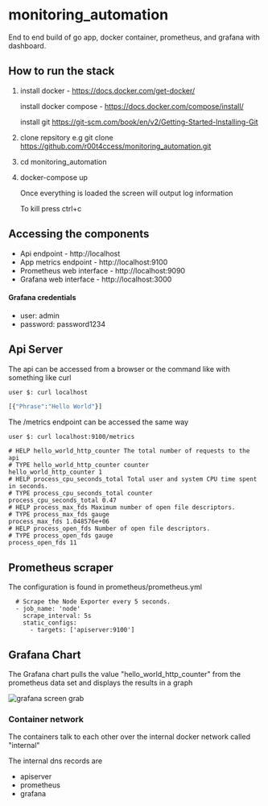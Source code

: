 # monitoring_automation
End to end build of go app, docker container, prometheus, and grafana with dashboard.

## How to run the stack

1. install docker - https://docs.docker.com/get-docker/

   install docker compose - https://docs.docker.com/compose/install/
   
   install git https://git-scm.com/book/en/v2/Getting-Started-Installing-Git
   
2. clone repsitory
   e.g git clone https://github.com/r00t4ccess/monitoring_automation.git

3. cd monitoring_automation 

4. docker-compose up

   Once everything is loaded the screen will output log information

   To kill press ctrl+c

## Accessing the components

- Api endpoint - http://localhost
- App metrics endpoint - http://localhost:9100
- Prometheus web interface - http://localhost:9090
- Grafana web interface - http://localhost:3000

#### Grafana credentials
- user: admin 
- password: password1234

## Api Server
The api can be accessed from a browser or the command like with something like curl

```sh
user $: curl localhost

[{"Phrase":"Hello World"}]
```
The /metrics endpoint can be accessed the same way

```
user $: curl localhost:9100/metrics

# HELP hello_world_http_counter The total number of requests to the api
# TYPE hello_world_http_counter counter
hello_world_http_counter 1
# HELP process_cpu_seconds_total Total user and system CPU time spent in seconds.
# TYPE process_cpu_seconds_total counter
process_cpu_seconds_total 0.47
# HELP process_max_fds Maximum number of open file descriptors.
# TYPE process_max_fds gauge
process_max_fds 1.048576e+06
# HELP process_open_fds Number of open file descriptors.
# TYPE process_open_fds gauge
process_open_fds 11
```

## Prometheus scraper
The configuration is found in
prometheus/prometheus.yml

```
  # Scrape the Node Exporter every 5 seconds.
  - job_name: 'node'
    scrape_interval: 5s
    static_configs:
      - targets: ['apiserver:9100']
```

## Grafana Chart

The Grafana chart pulls the value "hello_world_http_counter" from the prometheus data set
and displays the results in a graph

![grafana screen grab](https://github.com/r00t4ccess/monitoring_automation/blob/master/images/helloapi_grafana.png?raw=true)

### Container network
The containers talk to each other over the internal docker network called "internal"

The internal dns records are
- apiserver
- prometheus
- grafana
